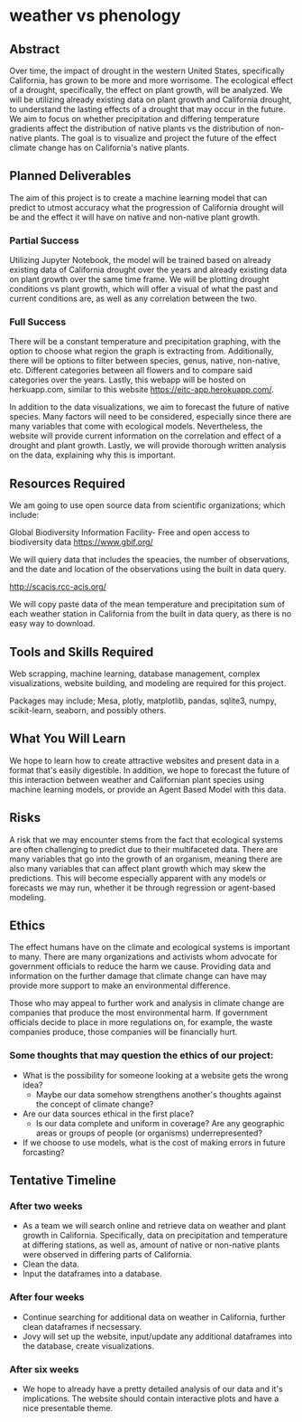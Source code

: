 # weather vs phenology

## Abstract

Over time, the impact of drought in the western United States, specifically California, has grown to be more and more worrisome. The ecological effect of a drought, specifically, the effect on plant growth, will be analyzed. We will be utilizing already existing data on plant growth and California drought, to understand the lasting effects of a drought that may occur in the future. We aim to focus on whether precipitation and differing temperature gradients affect the distribution of native plants vs the distribution of non-native plants. The goal is to visualize and project the future of the effect climate change has on California's native plants.

## Planned Deliverables

The aim of this project is to create a machine learning model that can predict to utmost accuracy what the progression of California drought will be and the effect it will have on native and non-native plant growth. 

### Partial Success

Utilizing Jupyter Notebook, the model will be trained based on already existing data of California drought over the years and already existing data on plant growth over the same time frame. We will be plotting drought conditions vs plant growth, which will offer a visual of what the past and current conditions are, as well as any correlation between the two. 

### Full Success
There will be a constant temperature and precipitation graphing, with the option to choose what region the graph is extracting from. Additionally, there will be options to filter between species, genus, native, non-native, etc. Different categories between all flowers and to compare said categories over the years. Lastly, this webapp will be hosted on herkuapp.com, similar to this website https://eitc-app.herokuapp.com/. 

In addition to the data visualizations, we aim to forecast the future of native species. Many factors will need to be considered, especially since there are many variables that come with ecological models.  Nevertheless, the website will provide current information on the correlation and effect of a drought and plant growth. Lastly, we will provide thorough written analysis on the data, explaining why this is important.

## Resources Required

We am going to use open source data from scientific organizations; which include:

Global Biodiversity Information Facility-
Free and open access to biodiversity data
https://www.gbif.org/

We will quiery data that includes the speacies, the number of observations, and the date and location of the observations using the built in data query.

http://scacis.rcc-acis.org/

We will copy paste data of the mean temperature and precipitation sum of each weather station in California from the built in data query, as there is no easy way to download.

## Tools and Skills Required

Web scrapping, machine learning, database management, complex visualizations, website building, and modeling are required for this project. 

Packages may include; Mesa, plotly, matplotlib, pandas, sqlite3, numpy, scikit-learn, seaborn, and possibly others.

## What You Will Learn

We hope to learn how to create attractive websites and present data in a format that's easily digestible. In addition, we hope to forecast the future of this interaction between weather and Californian plant species using machine learning models, or provide an Agent Based Model with this data.


## Risks

A risk that we may encounter stems from the fact that ecological systems are often challenging to predict due to their multifaceted data. There are many variables that go into the growth of an organism, meaning there are also many variables that can affect plant growth which may skew the predictions. This will become especially apparent with any models or forecasts we may run, whether it be through regression or agent-based modeling.

## Ethics

The effect humans have on the climate and ecological systems is important to many. There are many organizations and activists whom advocate for government officials to reduce the harm we cause. Providing data and information on the further damage that climate change can have may provide more support to make an environmental difference. 

Those who may appeal to further work and analysis in climate change are companies that produce the most environmental harm. If government officials decide to place in more regulations on, for example, the waste companies produce, those companies will be financially hurt.

### Some thoughts that may question the ethics of our project:

- What is the possibility for someone looking at a website gets the wrong idea?
    - Maybe our data somehow strengthens another's thoughts against the concept of climate change? 
- Are our data sources ethical in the first place? 
    - Is our data complete and uniform in coverage? Are any geographic areas or groups of people (or organisms) underrepresented? 
- If we choose to use models, what is the cost of making errors in future forcasting?

## Tentative Timeline

### After two weeks
- As a team we will search online and retrieve data on weather and plant growth in California. Specifically, data on precipitation and temperature at differing stations, as well as, amount of native or non-native plants were observed in differing parts of California.
- Clean the data.
- Input the dataframes into a database.

### After four weeks
- Continue searching for additional data on weather in California, further clean dataframes if necsessary.
- Jovy will set up the website, input/update any additional dataframes into the database, create visualizations.


### After six weeks
- We hope to already have a pretty detailed analysis of our data and it's implications. The website should contain interactive plots and have a nice presentable theme.
